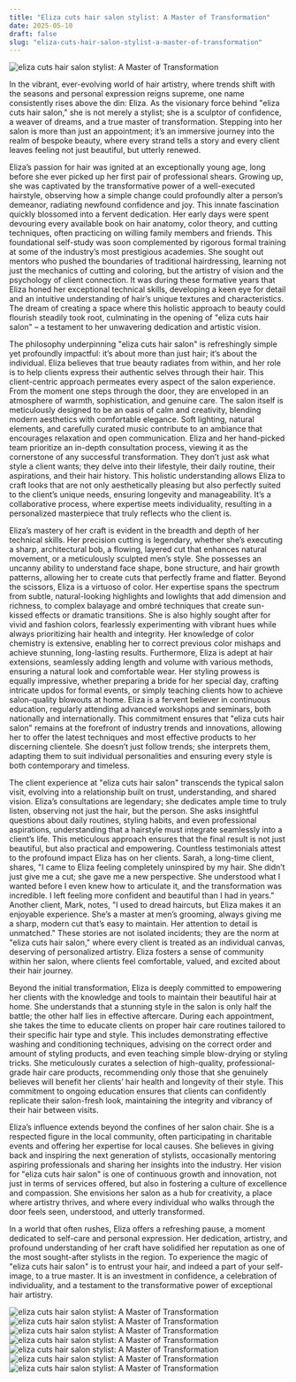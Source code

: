 ```yaml
---
title: "Eliza cuts hair salon stylist: A Master of Transformation"
date: 2025-05-10
draft: false
slug: "eliza-cuts-hair-salon-stylist-a-master-of-transformation" 
---
```


![eliza cuts hair salon stylist: A Master of Transformation](https://images.squarespace-cdn.com/content/v1/6356ffef5bb76905744c1c93/95db770f-a469-4b8b-96af-318c4601a674/1C5A0140.jpg?format=1000w "eliza cuts hair salon stylist: A Master of Transformation")

In the vibrant, ever-evolving world of hair artistry, where trends shift with the seasons and personal expression reigns supreme, one name consistently rises above the din: Eliza. As the visionary force behind "eliza cuts hair salon," she is not merely a stylist; she is a sculptor of confidence, a weaver of dreams, and a true master of transformation. Stepping into her salon is more than just an appointment; it’s an immersive journey into the realm of bespoke beauty, where every strand tells a story and every client leaves feeling not just beautiful, but utterly renewed.

Eliza’s passion for hair was ignited at an exceptionally young age, long before she ever picked up her first pair of professional shears. Growing up, she was captivated by the transformative power of a well-executed hairstyle, observing how a simple change could profoundly alter a person’s demeanor, radiating newfound confidence and joy. This innate fascination quickly blossomed into a fervent dedication. Her early days were spent devouring every available book on hair anatomy, color theory, and cutting techniques, often practicing on willing family members and friends. This foundational self-study was soon complemented by rigorous formal training at some of the industry’s most prestigious academies. She sought out mentors who pushed the boundaries of traditional hairdressing, learning not just the mechanics of cutting and coloring, but the artistry of vision and the psychology of client connection. It was during these formative years that Eliza honed her exceptional technical skills, developing a keen eye for detail and an intuitive understanding of hair’s unique textures and characteristics. The dream of creating a space where this holistic approach to beauty could flourish steadily took root, culminating in the opening of "eliza cuts hair salon" – a testament to her unwavering dedication and artistic vision.

The philosophy underpinning "eliza cuts hair salon" is refreshingly simple yet profoundly impactful: it’s about more than just hair; it’s about the individual. Eliza believes that true beauty radiates from within, and her role is to help clients express their authentic selves through their hair. This client-centric approach permeates every aspect of the salon experience. From the moment one steps through the door, they are enveloped in an atmosphere of warmth, sophistication, and genuine care. The salon itself is meticulously designed to be an oasis of calm and creativity, blending modern aesthetics with comfortable elegance. Soft lighting, natural elements, and carefully curated music contribute to an ambiance that encourages relaxation and open communication. Eliza and her hand-picked team prioritize an in-depth consultation process, viewing it as the cornerstone of any successful transformation. They don’t just ask what style a client wants; they delve into their lifestyle, their daily routine, their aspirations, and their hair history. This holistic understanding allows Eliza to craft looks that are not only aesthetically pleasing but also perfectly suited to the client’s unique needs, ensuring longevity and manageability. It’s a collaborative process, where expertise meets individuality, resulting in a personalized masterpiece that truly reflects who the client is.

Eliza’s mastery of her craft is evident in the breadth and depth of her technical skills. Her precision cutting is legendary, whether she’s executing a sharp, architectural bob, a flowing, layered cut that enhances natural movement, or a meticulously sculpted men’s style. She possesses an uncanny ability to understand face shape, bone structure, and hair growth patterns, allowing her to create cuts that perfectly frame and flatter. Beyond the scissors, Eliza is a virtuoso of color. Her expertise spans the spectrum from subtle, natural-looking highlights and lowlights that add dimension and richness, to complex balayage and ombré techniques that create sun-kissed effects or dramatic transitions. She is also highly sought after for vivid and fashion colors, fearlessly experimenting with vibrant hues while always prioritizing hair health and integrity. Her knowledge of color chemistry is extensive, enabling her to correct previous color mishaps and achieve stunning, long-lasting results. Furthermore, Eliza is adept at hair extensions, seamlessly adding length and volume with various methods, ensuring a natural look and comfortable wear. Her styling prowess is equally impressive, whether preparing a bride for her special day, crafting intricate updos for formal events, or simply teaching clients how to achieve salon-quality blowouts at home. Eliza is a fervent believer in continuous education, regularly attending advanced workshops and seminars, both nationally and internationally. This commitment ensures that "eliza cuts hair salon" remains at the forefront of industry trends and innovations, allowing her to offer the latest techniques and most effective products to her discerning clientele. She doesn’t just follow trends; she interprets them, adapting them to suit individual personalities and ensuring every style is both contemporary and timeless.

The client experience at "eliza cuts hair salon" transcends the typical salon visit, evolving into a relationship built on trust, understanding, and shared vision. Eliza’s consultations are legendary; she dedicates ample time to truly listen, observing not just the hair, but the person. She asks insightful questions about daily routines, styling habits, and even professional aspirations, understanding that a hairstyle must integrate seamlessly into a client’s life. This meticulous approach ensures that the final result is not just beautiful, but also practical and empowering. Countless testimonials attest to the profound impact Eliza has on her clients. Sarah, a long-time client, shares, "I came to Eliza feeling completely uninspired by my hair. She didn’t just give me a cut; she gave me a new perspective. She understood what I wanted before I even knew how to articulate it, and the transformation was incredible. I left feeling more confident and beautiful than I had in years." Another client, Mark, notes, "I used to dread haircuts, but Eliza makes it an enjoyable experience. She’s a master at men’s grooming, always giving me a sharp, modern cut that’s easy to maintain. Her attention to detail is unmatched." These stories are not isolated incidents; they are the norm at "eliza cuts hair salon," where every client is treated as an individual canvas, deserving of personalized artistry. Eliza fosters a sense of community within her salon, where clients feel comfortable, valued, and excited about their hair journey.

Beyond the initial transformation, Eliza is deeply committed to empowering her clients with the knowledge and tools to maintain their beautiful hair at home. She understands that a stunning style in the salon is only half the battle; the other half lies in effective aftercare. During each appointment, she takes the time to educate clients on proper hair care routines tailored to their specific hair type and style. This includes demonstrating effective washing and conditioning techniques, advising on the correct order and amount of styling products, and even teaching simple blow-drying or styling tricks. She meticulously curates a selection of high-quality, professional-grade hair care products, recommending only those that she genuinely believes will benefit her clients’ hair health and longevity of their style. This commitment to ongoing education ensures that clients can confidently replicate their salon-fresh look, maintaining the integrity and vibrancy of their hair between visits.

Eliza’s influence extends beyond the confines of her salon chair. She is a respected figure in the local community, often participating in charitable events and offering her expertise for local causes. She believes in giving back and inspiring the next generation of stylists, occasionally mentoring aspiring professionals and sharing her insights into the industry. Her vision for "eliza cuts hair salon" is one of continuous growth and innovation, not just in terms of services offered, but also in fostering a culture of excellence and compassion. She envisions her salon as a hub for creativity, a place where artistry thrives, and where every individual who walks through the door feels seen, understood, and utterly transformed.

In a world that often rushes, Eliza offers a refreshing pause, a moment dedicated to self-care and personal expression. Her dedication, artistry, and profound understanding of her craft have solidified her reputation as one of the most sought-after stylists in the region. To experience the magic of "eliza cuts hair salon" is to entrust your hair, and indeed a part of your self-image, to a true master. It is an investment in confidence, a celebration of individuality, and a testament to the transformative power of exceptional hair artistry.

![eliza cuts hair salon stylist: A Master of Transformation](https://images.squarespace-cdn.com/content/v1/6356ffef5bb76905744c1c93/1678233994061-DPSIZ3FPSKOE9QLPQXIN/Haircut+Stylist+Eliza+at+HAUS+Salon "eliza cuts hair salon stylist: A Master of Transformation") ![eliza cuts hair salon stylist: A Master of Transformation](https://images.squarespace-cdn.com/content/v1/6356ffef5bb76905744c1c93/28ba1c42-5f60-4c39-a4f8-77fccae10e2c/Haircut+Stylist+Eliza+at+HAUS+Salon "eliza cuts hair salon stylist: A Master of Transformation") ![eliza cuts hair salon stylist: A Master of Transformation](https://i.pinimg.com/originals/64/ea/5b/64ea5b5194f6a8c90a47775b9f64acf1.jpg "eliza cuts hair salon stylist: A Master of Transformation") ![eliza cuts hair salon stylist: A Master of Transformation](https://imagebox.cz.osobnosti.cz/foto/eliza-cuts/O217357-d0153.jpg "eliza cuts hair salon stylist: A Master of Transformation") ![eliza cuts hair salon stylist: A Master of Transformation](https://1.bp.blogspot.com/-uUDw8p9f3t0/XV5cUlWuaJI/AAAAAAAABp8/HaG_HCcCl4cPvVsZAlabzkWi3uU0MoEHgCLcBGAs/s1600/Eliza-Hair-Studio-Beauty-salon-in-Dallas-75231-Nail-salon-75231.jpg "eliza cuts hair salon stylist: A Master of Transformation") ![eliza cuts hair salon stylist: A Master of Transformation](https://s3-media0.fl.yelpcdn.com/bphoto/0DjVPqKZcYhtiugLe0gM2A/l.jpg "eliza cuts hair salon stylist: A Master of Transformation") ![eliza cuts hair salon stylist: A Master of Transformation](https://salonmulberry.com/wp-content/uploads/2022/11/Christina-Hair-Salon-Stylist-Near-Me.jpeg "eliza cuts hair salon stylist: A Master of Transformation")